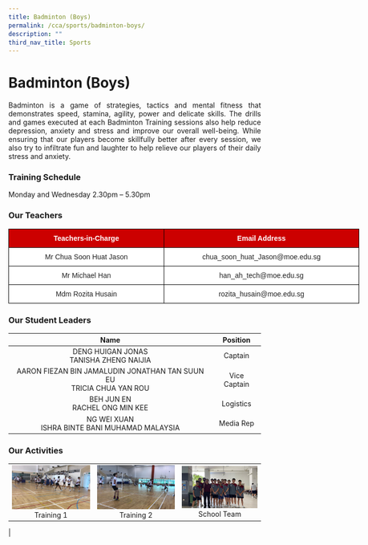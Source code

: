 ```yaml
---
title: Badminton (Boys)
permalink: /cca/sports/badminton-boys/
description: ""
third_nav_title: Sports
---
```

# **Badminton (Boys)**

<p style="text-align: justify;">Badminton is a game of strategies, tactics and mental fitness that demonstrates speed, stamina, agility, power and delicate skills. The drills and games executed at each Badminton Training sessions also help reduce depression, anxiety and stress and improve our overall well-being. While ensuring that our players become skillfully better after every session, we also try to infiltrate fun and laughter to help relieve our players of their daily stress and anxiety. </p>

### **Training Schedule**

Monday and Wednesday 2.30pm – 5.30pm  

### **Our Teachers**

<style type="text/css">
.tg  {border-collapse:collapse;border-spacing:0;}
.tg td{border-color:black;border-style:solid;border-width:1px;font-family:Arial, sans-serif;font-size:14px;
  overflow:hidden;padding:10px 5px;word-break:normal;}
.tg th{border-color:black;border-style:solid;border-width:1px;font-family:Arial, sans-serif;font-size:14px;
  font-weight:normal;overflow:hidden;padding:10px 5px;word-break:normal;}
.tg .tg-xu5m{background-color:#C00;color:#FFF;font-weight:bold;text-align:center;vertical-align:top}
.tg .tg-a3j2{background-color:#FFF;color:#222;text-align:center;vertical-align:middle}
</style>
<table class="tg" style="undefined;table-layout: fixed; width: 700px">
<colgroup>
<col style="width: 379px">
<col style="width: 431px">
</colgroup>
<thead>
  <tr>
    <th class="tg-xu5m">Teachers-in-Charge</th>
    <th class="tg-xu5m">Email Address</th>
  </tr>
</thead>
<tbody>
  <tr>
    <td class="tg-a3j2"><span style="color:#222;background-color:transparent">Mr Chua Soon Huat Jason</span></td>
    <td class="tg-a3j2"><span style="color:#222;background-color:transparent">chua_soon_huat_Jason@moe.edu.sg</span></td>
  </tr>
  <tr>
    <td class="tg-a3j2"><span style="color:#222;background-color:transparent">Mr Michael Han </span></td>
    <td class="tg-a3j2"><span style="color:#222;background-color:transparent">han_ah_tech@moe.edu.sg </span></td>
  </tr>
  <tr>
    <td class="tg-a3j2"><span style="color:#222;background-color:transparent">Mdm Rozita Husain</span></td>
    <td class="tg-a3j2"><span style="color:#222;background-color:transparent">rozita_husain@moe.edu.sg</span></td>
  </tr>
</tbody>
</table>

### **Our Student Leaders**

| Name                | Position     |
|:------------:|:--------------:|
|                DENG HUIGAN JONAS<br>TANISHA ZHENG NAIJIA                |    Captain   |
| AARON FIEZAN BIN JAMALUDIN JONATHAN TAN SUUN EU<br> TRICIA CHUA YAN ROU | Vice Captain |
| BEH JUN EN<br> RACHEL ONG MIN KEE                                       |   Logistics  |
| NG WEI XUAN<br> ISHRA BINTE BANI MUHAMAD MALAYSIA                       |   Media Rep  |

### **Our Activities**


|   |   |   |
|:---:|:---:|:---:|
| ![](/images/Cca/Badminton%20(Boys)/Training%201.jpg) Training 1	 |   ![](/images/Cca/Badminton%20(Boys)/Training%202.jpg) Training 2	 |  ![](/images/Cca/Badminton%20(Boys)/Our%20School%20Team.jpeg) School Team
   |